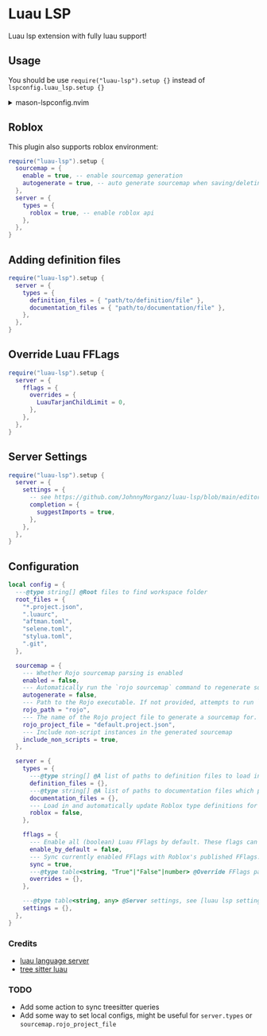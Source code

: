 # Luau LSP
Luau lsp extension with fully luau support!

## Usage
You should be use `require("luau-lsp").setup {}` instead of `lspconfig.luau_lsp.setup {}`
<details>
<summary>mason-lspconfig.nvim</summary>

```lua
require("mason-lspconfig").setup_handlers {
  ["luau_lsp"] = function()
    require("luau-lsp").setup {}
  end,
}
```
</details>

## Roblox
This plugin also supports roblox environment:
```lua
require("luau-lsp").setup {
  sourcemap = {
    enable = true, -- enable sourcemap generation
    autogenerate = true, -- auto generate sourcemap when saving/deleting buffers
  },
  server = {
    types = {
      roblox = true, -- enable roblox api
    },
  },
}
```

## Adding definition files
```lua
require("luau-lsp").setup {
  server = {
    types = {
      definition_files = { "path/to/definition/file" },
      documentation_files = { "path/to/documentation/file" },
    },
  },
}
```

## Override Luau FFLags
```lua
require("luau-lsp").setup {
  server = {
    fflags = {
      overrides = {
        LuauTarjanChildLimit = 0,
      },
    },
  },
}
```

## Server Settings
```lua
require("luau-lsp").setup {
  server = {
    settings = {
      -- see https://github.com/JohnnyMorganz/luau-lsp/blob/main/editors/code/package.json
      completion = {
        suggestImports = true,
      },
    },
  },
}
```

## Configuration
```lua
local config = {
  ---@type string[] @Root files to find workspace folder
  root_files = {
    "*.project.json",
    ".luaurc",
    "aftman.toml",
    "selene.toml",
    "stylua.toml",
    ".git",
  },

  sourcemap = {
    --- Whether Rojo sourcemap parsing is enabled
    enabled = false,
    --- Automatically run the `rojo sourcemap` command to regenerate sourcemaps on changes
    autogenerate = false,
    --- Path to the Rojo executable. If not provided, attempts to run `rojo` in the workspace directory, so it must be available on the PATH
    rojo_path = "rojo",
    --- The name of the Rojo project file to generate a sourcemap for. Only applies if `sourcemap.autogenerate` is enabled
    rojo_project_file = "default.project.json",
    --- Include non-script instances in the generated sourcemap
    include_non_scripts = true,
  },

  server = {
    types = {
      ---@type string[] @A list of paths to definition files to load in to the type checker. Note that definition file syntax is currently unstable and may change at any time
      definition_files = {},
      ---@type string[] @A list of paths to documentation files which provide documentation support to the definition files provided
      documentation_files = {},
      --- Load in and automatically update Roblox type definitions for the type checker
      roblox = false,
    },

    fflags = {
      --- Enable all (boolean) Luau FFlags by default. These flags can later be overriden by `server.fflags.override` and `server.fflags.sync`
      enable_by_default = false,
      --- Sync currently enabled FFlags with Roblox's published FFlags. This currently only syncs FFlags which begin with "Luau"
      sync = true,
      ---@type table<string, "True"|"False"|number> @Override FFlags passed to Luau
      overrides = {},
    },

    ---@type table<string, any> @Server settings, see [luau lsp settings](https://github.com/JohnnyMorganz/luau-lsp/blob/main/editors/code/package.json)
    settings = {},
  },
}
```

### Credits
* [luau language server](https://github.com/JohnnyMorganz/luau-lsp/)
* [tree sitter luau](https://github.com/polychromatist/tree-sitter-luau)

### TODO
* Add some action to sync treesitter queries
* Add some way to set local configs, might be useful for `server.types` or `sourcemap.rojo_project_file`

